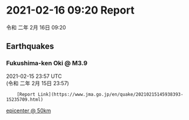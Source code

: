 # 2021-02-16 09:20 Report
令和 二年 2月 16日 09:20

## Earthquakes
### Fukushima-ken Oki @ M3.9
2021-02-15 23:57 UTC  
        (令和 二年 2月 15日 23:57)
  
        [Report Link](https://www.jma.go.jp/en/quake/20210215145938393-15235709.html)  
[epicenter @ 50km](https://www.google.com/maps/place/37°36'00%22+141°36'00%22/@37.6,141.6,17z/data=!3m1!4b1!4m5!3m4!1s0x0:0x0!8m2!3d37.6!4d141.6)